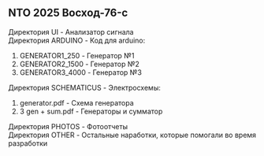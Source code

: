<h2>NTO 2025 Восход-76-c</h2>

Директория UI - Анализатор сигнала<br>
Директория ARDUINO - Код для arduino:
1. GENERATOR1_250 - Генератор №1
2. GENERATOR2_1500 - Генератор №2
3. GENERATOR3_4000 - Генератор №3<br>

Директория SCHEMATICUS - Электросхемы:
1. generator.pdf - Схема генератора
1. 3 gen + sum.pdf - Генераторы и сумматор<br>

Директория PHOTOS - Фотоотчеты<br>
Директория OTHER - Остальные наработки, которые помогали во время разработки